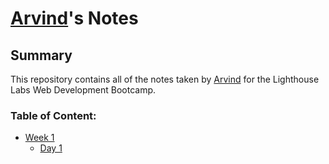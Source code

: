 # [Arvind](https://github.com/Arvind82chd)'s Notes


## Summary 

This repository contains all of the notes taken by [Arvind](https://github.com/Arvind82chd) for the Lighthouse Labs Web Development Bootcamp.

### Table of Content:
* [Week 1](/Week_1)
    * [Day 1](/Week_1/Day_1)